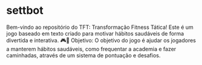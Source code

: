 # settbot
Bem-vindo ao repositório do TFT: Transformação Fitness Tática! Este é um jogo baseado em texto criado para motivar hábitos saudáveis de forma divertida e interativa. 🎮💪  Objetivo: O objetivo do jogo é ajudar os jogadores a manterem hábitos saudáveis, como frequentar a academia e fazer caminhadas, através de um sistema de pontuação e desafios.
